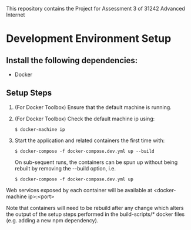This repository contains the Project for Assessment 3 of 31242 Advanced Internet

# Development Environment Setup
## Install the following dependencies:
* Docker

## Setup Steps
1. (For Docker Toolbox) Ensure that the default machine is running.

2. (For Docker Toolbox) Check the default machine ip using: 

    `$ docker-machine ip`

3. Start the application and related containers the first time with:

    `$ docker-compose -f docker-compose.dev.yml up --build`

    On sub-sequent runs, the containers can be spun up without being rebuilt by removing the --build option, i.e.

    `$ docker-compose -f docker-compose.dev.yml up`

Web services exposed by each container will be available at \<docker-machine ip\>:\<port\>

Note that containers will need to be rebuild after any change which alters the output of the setup steps performed in the build-scripts/* docker files (e.g. adding a new npm dependency).
